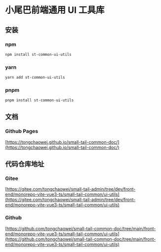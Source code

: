 # 小尾巴前端通用 UI 工具库

## 安装

### npm

```bash
npm install st-common-ui-utils
```

### yarn

```bash
yarn add st-common-ui-utils
```

### pnpm

```bash
pnpm install st-common-ui-utils
```

## 文档

### Github Pages

[https://tongchaowei.github.io/small-tail-common-doc/](https://tongchaowei.github.io/small-tail-common-doc/)

## 代码仓库地址

### Gitee

[https://gitee.com/tongchaowei/small-tail-admin/tree/dev/front-end/monorepo-vite-vue3-ts/small-tail-common/ui-utils](https://gitee.com/tongchaowei/small-tail-admin/tree/dev/front-end/monorepo-vite-vue3-ts/small-tail-common/ui-utils)

### Github

[https://github.com/tongchaowei/small-tail-common-doc/tree/main/front-end/monorepo-vite-vue3-ts/small-tail-common/ui-utils](https://github.com/tongchaowei/small-tail-common-doc/tree/main/front-end/monorepo-vite-vue3-ts/small-tail-common/ui-utils)